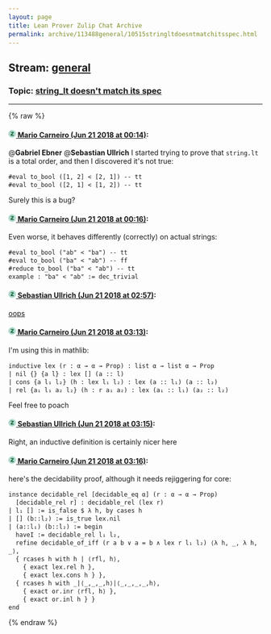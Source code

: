```yaml
---
layout: page
title: Lean Prover Zulip Chat Archive 
permalink: archive/113488general/10515stringltdoesntmatchitsspec.html
---
```


## Stream: [general](index.html)
### Topic: [string_lt doesn't match its spec](10515stringltdoesntmatchitsspec.html)

---


{% raw %}
#### [![Click to go to Zulip](../../assets/img/zulip2.png) Mario Carneiro (Jun 21 2018 at 00:14)](https://leanprover.zulipchat.com/#narrow/stream/113488-general/topic/string_lt%20doesn%27t%20match%20its%20spec/near/128386824):
@**Gabriel Ebner** @**Sebastian Ullrich** I started trying to prove that `string.lt` is a total order, and then I discovered it's not true:
```
#eval to_bool ([1, 2] < [2, 1]) -- tt
#eval to_bool ([2, 1] < [1, 2]) -- tt
```
Surely this is a bug?

#### [![Click to go to Zulip](../../assets/img/zulip2.png) Mario Carneiro (Jun 21 2018 at 00:16)](https://leanprover.zulipchat.com/#narrow/stream/113488-general/topic/string_lt%20doesn%27t%20match%20its%20spec/near/128386901):
Even worse, it behaves differently (correctly) on actual strings:
```
#eval to_bool ("ab" < "ba") -- tt
#eval to_bool ("ba" < "ab") -- ff
#reduce to_bool ("ba" < "ab") -- tt
example : "ba" < "ab" := dec_trivial
```

#### [![Click to go to Zulip](../../assets/img/zulip2.png) Sebastian Ullrich (Jun 21 2018 at 02:57)](https://leanprover.zulipchat.com/#narrow/stream/113488-general/topic/string_lt%20doesn%27t%20match%20its%20spec/near/128392824):
[oops](https://github.com/leanprover/lean/blob/a4aae537fe771ee92d746d4a2be1e73c543e48b9/library/init/data/list/basic.lean#L278)

#### [![Click to go to Zulip](../../assets/img/zulip2.png) Mario Carneiro (Jun 21 2018 at 03:13)](https://leanprover.zulipchat.com/#narrow/stream/113488-general/topic/string_lt%20doesn%27t%20match%20its%20spec/near/128393318):
I'm using this in mathlib:
```
inductive lex (r : α → α → Prop) : list α → list α → Prop
| nil {} {a l} : lex [] (a :: l)
| cons {a l₁ l₂} (h : lex l₁ l₂) : lex (a :: l₁) (a :: l₂)
| rel {a₁ l₁ a₂ l₂} (h : r a₁ a₂) : lex (a₁ :: l₁) (a₂ :: l₂)
```
Feel free to poach

#### [![Click to go to Zulip](../../assets/img/zulip2.png) Sebastian Ullrich (Jun 21 2018 at 03:15)](https://leanprover.zulipchat.com/#narrow/stream/113488-general/topic/string_lt%20doesn%27t%20match%20its%20spec/near/128393382):
Right, an inductive definition is certainly nicer here

#### [![Click to go to Zulip](../../assets/img/zulip2.png) Mario Carneiro (Jun 21 2018 at 03:16)](https://leanprover.zulipchat.com/#narrow/stream/113488-general/topic/string_lt%20doesn%27t%20match%20its%20spec/near/128393430):
here's the decidability proof, although it needs rejiggering for core:
```
instance decidable_rel [decidable_eq α] (r : α → α → Prop)
  [decidable_rel r] : decidable_rel (lex r)
| l₁ [] := is_false $ λ h, by cases h
| [] (b::l₂) := is_true lex.nil
| (a::l₁) (b::l₂) := begin
  haveI := decidable_rel l₁ l₂,
  refine decidable_of_iff (r a b ∨ a = b ∧ lex r l₁ l₂) ⟨λ h, _, λ h, _⟩,
  { rcases h with h | ⟨rfl, h⟩,
    { exact lex.rel h },
    { exact lex.cons h } },
  { rcases h with _|⟨_,_,_,h⟩|⟨_,_,_,_,h⟩,
    { exact or.inr ⟨rfl, h⟩ },
    { exact or.inl h } }
end
```


{% endraw %}

